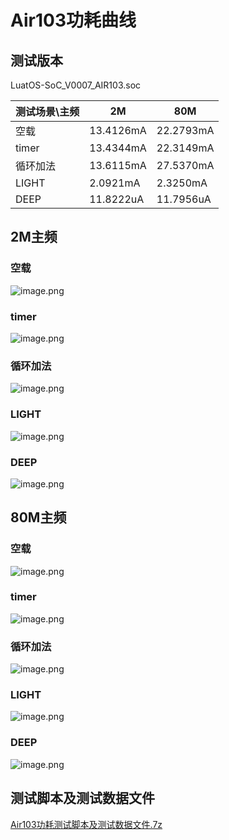 # Air103功耗曲线

## 测试版本

LuatOS-SoC_V0007_AIR103.soc

| 测试场景\主频 | 2M | 80M |
| --- | --- | --- |
| 空载 | 13.4126mA | 22.2793mA |
| timer |13.4344mA | 22.3149mA |
| 循环加法 |13.6115mA| 27.5370mA |
| LIGHT |2.0921mA | 2.3250mA|
| DEEP | 11.8222uA | 11.7956uA|

## 2M主频

### 空载

![image.png](https://cdn.openluat-luatcommunity.openluat.com/images/20220302190214383_image.png)

### timer

![image.png](https://cdn.openluat-luatcommunity.openluat.com/images/20220302190216878_image.png)

### 循环加法

![image.png](https://cdn.openluat-luatcommunity.openluat.com/images/20220302190221908_image.png)

### LIGHT

![image.png](https://cdn.openluat-luatcommunity.openluat.com/images/20220302190231182_image.png)

### DEEP

![image.png](https://cdn.openluat-luatcommunity.openluat.com/images/20220302190226184_image.png)

## 80M主频

### 空载

![image.png](https://cdn.openluat-luatcommunity.openluat.com/images/20220302190252862_image.png)

### timer

![image.png](https://cdn.openluat-luatcommunity.openluat.com/images/20220302190247168_image.png)

### 循环加法

![image.png](https://cdn.openluat-luatcommunity.openluat.com/images/20220302190244578_image.png)

### LIGHT

![image.png](https://cdn.openluat-luatcommunity.openluat.com/images/20220302190236896_image.png)

### DEEP

![image.png](https://cdn.openluat-luatcommunity.openluat.com/images/20220302190239449_image.png)

## 测试脚本及测试数据文件

[Air103功耗测试脚本及测试数据文件.7z](https://cdn.openluat-luatcommunity.openluat.com/attachment/20220302193243035_Air103功耗测试脚本及测试数据文件.7z)
